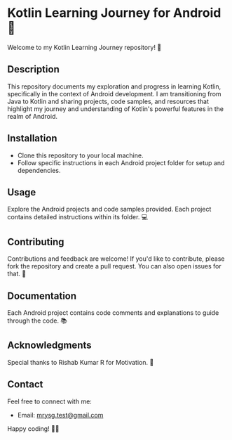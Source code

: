 # Kotlin Learning Journey for Android 🚀

Welcome to my Kotlin Learning Journey repository! 🌟

## Description
This repository documents my exploration and progress in learning Kotlin, specifically in the context of Android development. I am transitioning from Java to Kotlin and sharing projects, code samples, and resources that highlight my journey and understanding of Kotlin's powerful features in the realm of Android.

## Installation
- Clone this repository to your local machine.
- Follow specific instructions in each Android project folder for setup and dependencies.

## Usage
Explore the Android projects and code samples provided. Each project contains detailed instructions within its folder. 💻

## Contributing
Contributions and feedback are welcome! If you'd like to contribute, please fork the repository and create a pull request. You can also open issues for that. 🤝

## Documentation
Each Android project contains code comments and explanations to guide through the code. 📚

## Acknowledgments
Special thanks to Rishab Kumar R for Motivation. 🙏

## Contact
Feel free to connect with me:
- Email: mrysg.test@gmail.com

Happy coding! 🚀🎉
